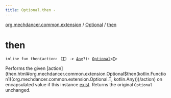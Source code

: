```yaml
---
title: Optional.then - 
---
```


[org.mechdancer.common.extension](../index.html) / [Optional](index.html) / [then](./then.html)

# then

`inline fun then(action: (`[`T`](index.html#T)`) -> `[`Any`](https://kotlinlang.org/api/latest/jvm/stdlib/kotlin/-any/index.html)`?): `[`Optional`](index.html)`<`[`T`](index.html#T)`>`

Performs the given [action](then.html#org.mechdancer.common.extension.Optional$then(kotlin.Function1((org.mechdancer.common.extension.Optional.T, kotlin.Any)))/action) on encapsulated value if this instance [exist](#).
Returns the original `Optional` unchanged.

